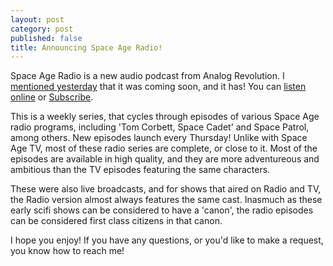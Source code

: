 ```yaml
---
layout: post
category: post
published: false
title: Announcing Space Age Radio!
---
```

Space Age Radio is a new audio podcast from Analog Revolution. I [mentioned yesterday](http://ajroach42.com/announcing-space-age-tv/) that it was coming soon, and it has! You can [listen online](http://analogrevolution.com/series/space-age-radio/) or [Subscribe](http://analogrevolution.com/feed/podcast/space-age-radio/). 

This is a weekly series, that cycles through episodes of various Space Age radio programs, including 'Tom Corbett, Space Cadet' and Space Patrol, among others. New episodes launch every Thursday! Unlike with Space Age TV, most of these radio series are complete, or close to it. Most of the episodes are available in high quality, and they are more adventureous and ambitious than the TV episodes featuring the same characters. 

These were also live broadcasts, and for shows that aired on Radio and TV, the Radio version almost always features the same cast. Inasmuch as these early scifi shows can be considered to have a 'canon', the radio episodes can be considered first class citizens in that canon. 

I hope you enjoy! If you have any questions, or you'd like to make a request, you know how to reach me! 